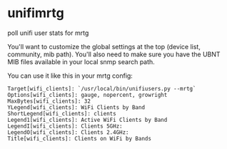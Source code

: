 # unifimrtg
poll unifi user stats for mrtg

You'll want to customize the global settings at the top (device list,
community, mib path).  You'll also need to make sure you have the UBNT MIB
files available in your local snmp search path.


You can use it like this in your mrtg config:
```
Target[wifi_clients]: `/usr/local/bin/unifiusers.py --mrtg`
Options[wifi_clients]: gauge, nopercent, growright
MaxBytes[wifi_clients]: 32
YLegend[wifi_clients]: WiFi Clients by Band
ShortLegend[wifi_clients]: clients
Legend1[wifi_clients]: Active WiFi Clients by Band
LegendI[wifi_clients]: Clients 5GHz:
LegendO[wifi_clients]: Clients 2.4GHz:
Title[wifi_clients]: Clients on WiFi by Bands
```

